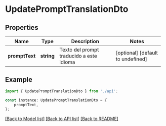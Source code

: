 # UpdatePromptTranslationDto


## Properties

Name | Type | Description | Notes
------------ | ------------- | ------------- | -------------
**promptText** | **string** | Texto del prompt traducido a este idioma | [optional] [default to undefined]

## Example

```typescript
import { UpdatePromptTranslationDto } from './api';

const instance: UpdatePromptTranslationDto = {
    promptText,
};
```

[[Back to Model list]](../README.md#documentation-for-models) [[Back to API list]](../README.md#documentation-for-api-endpoints) [[Back to README]](../README.md)
